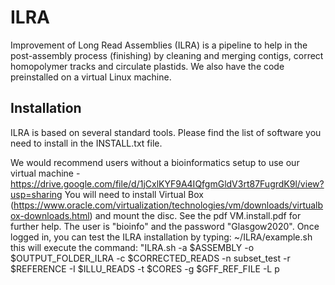 # ILRA
Improvement of Long Read Assemblies (ILRA) is a pipeline to help in the post-assembly process (finishing) by cleaning and merging contigs, correct homopolymer tracks and circulate plastids.   We also have the code preinstalled on a virtual Linux machine.  

## Installation
ILRA is based on several standard tools. Please find the list of software you need to install in the INSTALL.txt file.

We would recommend users without a bioinformatics setup to use our virtual machine - https://drive.google.com/file/d/1jCxlKYF9A4IQfgmGldV3rt87FugrdK9l/view?usp=sharing You will need to install Virtual Box (https://www.oracle.com/virtualization/technologies/vm/downloads/virtualbox-downloads.html) and mount the disc. See the pdf VM.install.pdf for further help. The user is "bioinfo" and the password "Glasgow2020". 
Once logged in, you can test the ILRA installation by typing:
~/ILRA/example.sh
this will execute the command:
"ILRA.sh -a $ASSEMBLY -o $OUTPUT_FOLDER_ILRA -c $CORRECTED_READS -n subset_test -r $REFERENCE -I $ILLU_READS -t $CORES -g $GFF_REF_FILE -L p
